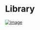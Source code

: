 # Library


[![image](https://user-images.githubusercontent.com/96862518/197414580-96d7988a-e136-4475-b156-dd5270120c11.png)](./October/01-10-2022/)
